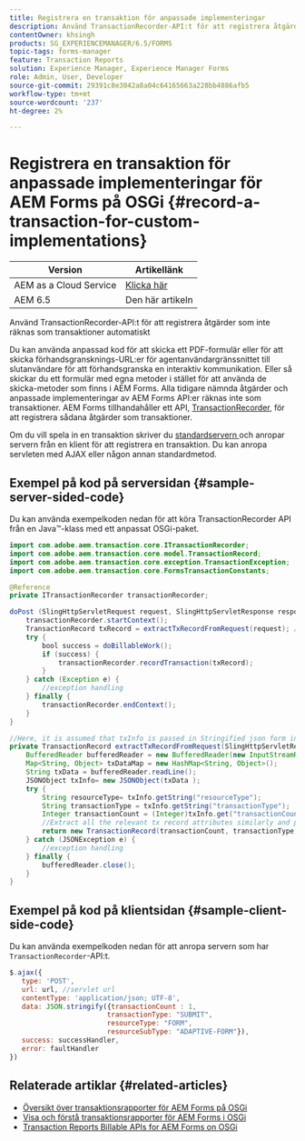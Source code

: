 ```yaml
---
title: Registrera en transaktion för anpassade implementeringar
description: Använd TransactionRecorder-API:t för att registrera åtgärder som inte räknas som transaktioner automatiskt.
contentOwner: khsingh
products: SG_EXPERIENCEMANAGER/6.5/FORMS
topic-tags: forms-manager
feature: Transaction Reports
solution: Experience Manager, Experience Manager Forms
role: Admin, User, Developer
source-git-commit: 29391c8e3042a8a04c64165663a228bb4886afb5
workflow-type: tm+mt
source-wordcount: '237'
ht-degree: 2%

---
```


# Registrera en transaktion för anpassade implementeringar för AEM Forms på OSGi {#record-a-transaction-for-custom-implementations}

| Version | Artikellänk |
| -------- | ---------------------------- |
| AEM as a Cloud Service | [Klicka här](https://experienceleague.adobe.com/en/docs/experience-manager-cloud-service/content/forms/using-communications/record-transaction-custom-implementation) |
| AEM 6.5 | Den här artikeln |

Använd TransactionRecorder-API:t för att registrera åtgärder som inte räknas som transaktioner automatiskt

Du kan använda anpassad kod för att skicka ett PDF-formulär eller för att skicka förhandsgransknings-URL:er för agentanvändargränssnittet till slutanvändare för att förhandsgranska en interaktiv kommunikation. Eller så skickar du ett formulär med egna metoder i stället för att använda de skicka-metoder som finns i AEM Forms. Alla tidigare nämnda åtgärder och anpassade implementeringar av AEM Forms API:er räknas inte som transaktioner. AEM Forms tillhandahåller ett API, [TransactionRecorder](https://developer.adobe.com/experience-manager/reference-materials/6-5/forms/javadocs/com/adobe/aem/transaction/core/ITransactionRecorder.html), för att registrera sådana åtgärder som transaktioner.

Om du vill spela in en transaktion skriver du [standardservern ](https://experienceleague.adobe.com/docs/experience-manager-learn/forms/store-and-retrieve-af-with-2fa/create-servlet.html?lang=en) och anropar servern från en klient för att registrera en transaktion. Du kan anropa servleten med AJAX eller någon annan standardmetod.

## Exempel på kod på serversidan {#sample-server-sided-code}

Du kan använda exempelkoden nedan för att köra TransactionRecorder API från en Java™-klass med ett anpassat OSGi-paket.

```java
import com.adobe.aem.transaction.core.ITransactionRecorder;
import com.adobe.aem.transaction.core.model.TransactionRecord;
import com.adobe.aem.transaction.core.exception.TransactionException;
import com.adobe.aem.transaction.core.FormsTransactionConstants;

@Reference
private ITransactionRecorder transactionRecorder;

doPost (SlingHttpServletRequest request, SlingHttpServletResponse response) {
    transactionRecorder.startContext();
    TransactionRecord txRecord = extractTxRecordFromRequest(request); //extract transaction relevant data from request
    try {
        bool success = doBillableWork();
        if (success) {
            transactionRecorder.recordTransaction(txRecord);
        }
    } catch (Exception e) {
        //exception handling
    } finally {
        transactionRecorder.endContext();
    }
}

//Here, it is assumed that txInfo is passed in Stringified json form in the ajax call (in data parameter). You can pass txInfo from client in any way that you find suitable.
private TransactionRecord extractTxRecordFromRequest(SlingHttpServletRequest request) {
    BufferedReader bufferedReader = new BufferedReader(new InputStreamReader(request.getInputStream()));
    Map<String, Object> txDataMap = new HashMap<String, Object>();
    String txData = bufferedReader.readLine();
    JSONObject txInfo= new JSONObject(txData );
    try {
        String resourceType= txInfo.getString("resourceType");
        String transactionType = txInfo.getString("transactionType");
        Integer transactionCount = (Integer)txInfo.get("transactionCount");
        //Extract all the relevant tx record attributes similarly and pass them in Transaction Record constructor as per the java doc}
        return new TransactionRecord(transactionCount, transactionType, resourceType, ..);
    } catch (JSONException e) {
        //exception handling
    } finally {
        bufferedReader.close();
    }
}
```

## Exempel på kod på klientsidan {#sample-client-side-code}

Du kan använda exempelkoden nedan för att anropa servern som har `TransactionRecorder`-API:t.

```javascript
$.ajax({
   type: 'POST',
   url: url, //servlet url
   contentType: 'application/json; UTF-8',
   data: JSON.stringify({transactionCount : 1,
                        transactionType: "SUBMIT",
                        resourceType: "FORM",
                        resourceSubType: "ADAPTIVE-FORM"}),
   success: successHandler,
   error: faultHandler
})
```

## Relaterade artiklar {#related-articles}

* [Översikt över transaktionsrapporter för AEM Forms på OSGi](/help/forms/using/transaction-reports-overview.md)
* [Visa och förstå transaktionsrapporter för AEM Forms i OSGi](/help/forms/using/viewing-and-understanding-transaction-reports.md)
* [Transaction Reports Billable APIs for AEM Forms on OSGi](/help/forms/using/transaction-reports-billable-apis.md)
